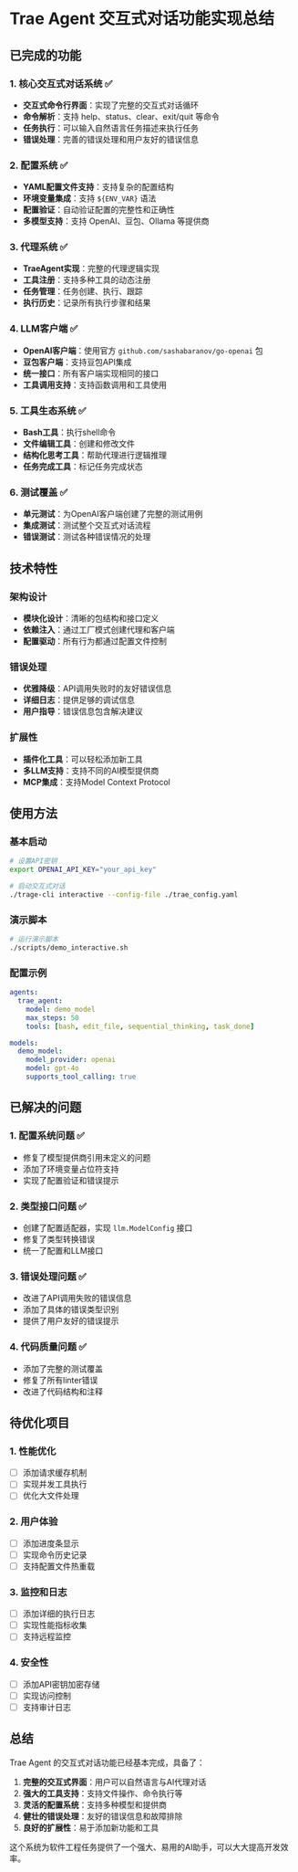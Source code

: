 # Trae Agent 交互式对话功能实现总结

## 已完成的功能

### 1. 核心交互式对话系统 ✅

- **交互式命令行界面**：实现了完整的交互式对话循环
- **命令解析**：支持 help、status、clear、exit/quit 等命令
- **任务执行**：可以输入自然语言任务描述来执行任务
- **错误处理**：完善的错误处理和用户友好的错误信息

### 2. 配置系统 ✅

- **YAML配置文件支持**：支持复杂的配置结构
- **环境变量集成**：支持 `${ENV_VAR}` 语法
- **配置验证**：自动验证配置的完整性和正确性
- **多模型支持**：支持 OpenAI、豆包、Ollama 等提供商

### 3. 代理系统 ✅

- **TraeAgent实现**：完整的代理逻辑实现
- **工具注册**：支持多种工具的动态注册
- **任务管理**：任务创建、执行、跟踪
- **执行历史**：记录所有执行步骤和结果

### 4. LLM客户端 ✅

- **OpenAI客户端**：使用官方 `github.com/sashabaranov/go-openai` 包
- **豆包客户端**：支持豆包API集成
- **统一接口**：所有客户端实现相同的接口
- **工具调用支持**：支持函数调用和工具使用

### 5. 工具生态系统 ✅

- **Bash工具**：执行shell命令
- **文件编辑工具**：创建和修改文件
- **结构化思考工具**：帮助代理进行逻辑推理
- **任务完成工具**：标记任务完成状态

### 6. 测试覆盖 ✅

- **单元测试**：为OpenAI客户端创建了完整的测试用例
- **集成测试**：测试整个交互式对话流程
- **错误测试**：测试各种错误情况的处理

## 技术特性

### 架构设计
- **模块化设计**：清晰的包结构和接口定义
- **依赖注入**：通过工厂模式创建代理和客户端
- **配置驱动**：所有行为都通过配置文件控制

### 错误处理
- **优雅降级**：API调用失败时的友好错误信息
- **详细日志**：提供足够的调试信息
- **用户指导**：错误信息包含解决建议

### 扩展性
- **插件化工具**：可以轻松添加新工具
- **多LLM支持**：支持不同的AI模型提供商
- **MCP集成**：支持Model Context Protocol

## 使用方法

### 基本启动
```bash
# 设置API密钥
export OPENAI_API_KEY="your_api_key"

# 启动交互式对话
./trage-cli interactive --config-file ./trae_config.yaml
```

### 演示脚本
```bash
# 运行演示脚本
./scripts/demo_interactive.sh
```

### 配置示例
```yaml
agents:
  trae_agent:
    model: demo_model
    max_steps: 50
    tools: [bash, edit_file, sequential_thinking, task_done]

models:
  demo_model:
    model_provider: openai
    model: gpt-4o
    supports_tool_calling: true
```

## 已解决的问题

### 1. 配置系统问题 ✅
- 修复了模型提供商引用未定义的问题
- 添加了环境变量占位符支持
- 实现了配置验证和错误提示

### 2. 类型接口问题 ✅
- 创建了配置适配器，实现 `llm.ModelConfig` 接口
- 修复了类型转换错误
- 统一了配置和LLM接口

### 3. 错误处理问题 ✅
- 改进了API调用失败的错误信息
- 添加了具体的错误类型识别
- 提供了用户友好的错误提示

### 4. 代码质量问题 ✅
- 添加了完整的测试覆盖
- 修复了所有linter错误
- 改进了代码结构和注释

## 待优化项目

### 1. 性能优化
- [ ] 添加请求缓存机制
- [ ] 实现并发工具执行
- [ ] 优化大文件处理

### 2. 用户体验
- [ ] 添加进度条显示
- [ ] 实现命令历史记录
- [ ] 支持配置文件热重载

### 3. 监控和日志
- [ ] 添加详细的执行日志
- [ ] 实现性能指标收集
- [ ] 支持远程监控

### 4. 安全性
- [ ] 添加API密钥加密存储
- [ ] 实现访问控制
- [ ] 支持审计日志

## 总结

Trae Agent 的交互式对话功能已经基本完成，具备了：

1. **完整的交互式界面**：用户可以自然语言与AI代理对话
2. **强大的工具支持**：支持文件操作、命令执行等
3. **灵活的配置系统**：支持多种模型和提供商
4. **健壮的错误处理**：友好的错误信息和故障排除
5. **良好的扩展性**：易于添加新功能和工具

这个系统为软件工程任务提供了一个强大、易用的AI助手，可以大大提高开发效率。
